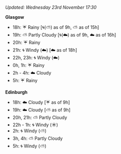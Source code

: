 *Updated: Wednesday 23rd November 17:30*

**Glasgow**

* 18h: :umbrella: Rainy [:cyclone:(:partly_sunny:) as of 9h, :partly_sunny: as of 15h]
* 19h: :partly_sunny: Partly Cloudy [:cyclone:(:cloud:) as of 9h, :cloud: as of 16h]
* 20h: :umbrella: Rainy
* 21h: :cyclone: Windy (:cloud:) [:cloud: as of 18h]
* 22h, 23h: :cyclone: Windy (:cloud:)
* 0h, 1h: :umbrella: Rainy
* 2h - 4h: :cloud: Cloudy
* 5h: :umbrella: Rainy

**Edinburgh**

* 18h: :cloud: Cloudy [:umbrella: as of 9h]
* 19h: :cloud: Cloudy [:partly_sunny: as of 9h]
* 20h, 21h: :partly_sunny: Partly Cloudy
* 22h - 1h: :cyclone: Windy (:sunny:)
* 2h: :cyclone: Windy (:partly_sunny:)
* 3h, 4h: :partly_sunny: Partly Cloudy
* 5h: :cyclone: Windy (:partly_sunny:)

